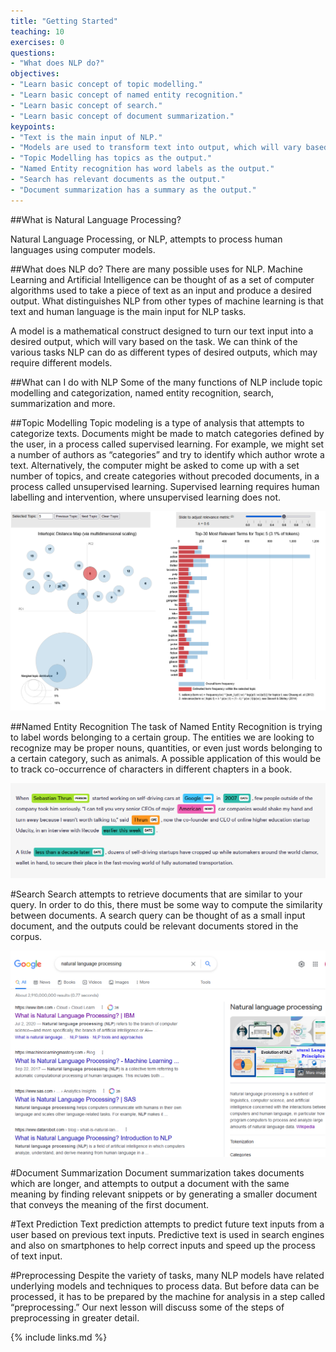 ```yaml
---
title: "Getting Started"
teaching: 10
exercises: 0
questions:
- "What does NLP do?"
objectives:
- "Learn basic concept of topic modelling."
- "Learn basic concept of named entity recognition."
- "Learn basic concept of search."
- "Learn basic concept of document summarization."
keypoints:
- "Text is the main input of NLP."
- "Models are used to transform text into output, which will vary based on task."
- "Topic Modelling has topics as the output."
- "Named Entity recognition has word labels as the output."
- "Search has relevant documents as the output."
- "Document summarization has a summary as the output."
---
```



##What is Natural Language Processing?

Natural Language Processing, or NLP, attempts to process human languages using computer models. 

##What does NLP do?
There are many possible uses for NLP. Machine Learning and Artificial Intelligence can be thought of as a set of computer
algorithms used to take a piece of text as an input and produce a desired output. What distinguishes NLP 
from other types of machine learning is that text and human language is the main input for NLP tasks.

A model is a mathematical construct designed to turn our text input into a desired output, 
which will vary based on the task. We can think of the various tasks NLP can do as different types 
of desired outputs, which may require different models. 

##What can I do with NLP
Some of the many functions of NLP include topic modelling and categorization, 
named entity recognition, search, summarization and more. 


##Topic Modelling
Topic modeling is a type of analysis that attempts to categorize texts. 
Documents might be made to match categories defined by the user, in a process called supervised learning. 
For example, we might set a number of authors as “categories” and try to identify which author wrote a text. 
Alternatively, the computer might be asked to come up with a set number of topics, and create categories without precoded documents, 
in a process called unsupervised learning. Supervised learning requires human labelling and intervention, where
unsupervised learning does not.

![Topic Modelling Graph](images/01-topicmodelling.png)


##Named Entity Recognition
The task of Named Entity Recognition is trying to label words belonging to a certain group. 
The entities we are looking to recognize may be proper nouns, quantities, or even just words belonging to a certain category, such as animals. 
A possible application of this would be to track co-occurrence of characters in different chapters in a book.

![Named Entity Recognition](images/01-ner.png)

#Search
Search attempts to retrieve documents that are similar to your query. 
In order to do this, there must be some way to compute the similarity between documents. 
A search query can be thought of as a small input document, and the outputs could be relevant documents stored in the corpus. 

![Search and Document Summarization](images/01-search.png)

#Document Summarization
Document summarization takes documents which are longer, and attempts to output a document with the same meaning by finding 
relevant snippets or by generating a smaller document that conveys the meaning of the first document.

#Text Prediction
Text prediction attempts to predict future text inputs from a user based on previous text inputs. Predictive text is used in search engines and also on smartphones to help correct inputs and speed up the process of text input.

#Preprocessing
Despite the variety of tasks, many NLP models have related underlying models and techniques to process data. 
But before data can be processed, it has to be prepared by the machine for analysis in a step called “preprocessing.”
Our next lesson will discuss some of the steps of preprocessing in greater detail.

{% include links.md %}
